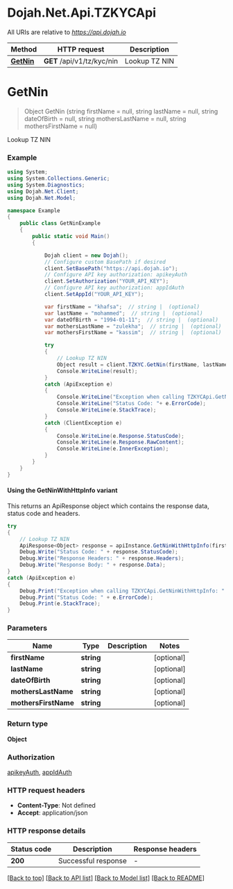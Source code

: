 # Dojah.Net.Api.TZKYCApi

All URIs are relative to *https://api.dojah.io*

| Method | HTTP request | Description |
|--------|--------------|-------------|
| [**GetNin**](TZKYCApi.md#getnin) | **GET** /api/v1/tz/kyc/nin | Lookup TZ NIN |

<a name="getnin"></a>
# **GetNin**
> Object GetNin (string firstName = null, string lastName = null, string dateOfBirth = null, string mothersLastName = null, string mothersFirstName = null)

Lookup TZ NIN

### Example
```csharp
using System;
using System.Collections.Generic;
using System.Diagnostics;
using Dojah.Net.Client;
using Dojah.Net.Model;

namespace Example
{
    public class GetNinExample
    {
        public static void Main()
        {

            Dojah client = new Dojah();
            // Configure custom BasePath if desired
            client.SetBasePath("https://api.dojah.io");
            // Configure API key authorization: apikeyAuth
            client.SetAuthorization("YOUR_API_KEY");
            // Configure API key authorization: appIdAuth
            client.SetAppId("YOUR_API_KEY");

            var firstName = "khafsa";  // string |  (optional) 
            var lastName = "mohammed";  // string |  (optional) 
            var dateOfBirth = "1994-01-11";  // string |  (optional) 
            var mothersLastName = "zulekha";  // string |  (optional) 
            var mothersFirstName = "kassim";  // string |  (optional) 

            try
            {
                // Lookup TZ NIN
                Object result = client.TZKYC.GetNin(firstName, lastName, dateOfBirth, mothersLastName, mothersFirstName);
                Console.WriteLine(result);
            }
            catch (ApiException e)
            {
                Console.WriteLine("Exception when calling TZKYCApi.GetNin: " + e.Message);
                Console.WriteLine("Status Code: "+ e.ErrorCode);
                Console.WriteLine(e.StackTrace);
            }
            catch (ClientException e)
            {
                Console.WriteLine(e.Response.StatusCode);
                Console.WriteLine(e.Response.RawContent);
                Console.WriteLine(e.InnerException);
            }
        }
    }
}
```

#### Using the GetNinWithHttpInfo variant
This returns an ApiResponse object which contains the response data, status code and headers.

```csharp
try
{
    // Lookup TZ NIN
    ApiResponse<Object> response = apiInstance.GetNinWithHttpInfo(firstName, lastName, dateOfBirth, mothersLastName, mothersFirstName);
    Debug.Write("Status Code: " + response.StatusCode);
    Debug.Write("Response Headers: " + response.Headers);
    Debug.Write("Response Body: " + response.Data);
}
catch (ApiException e)
{
    Debug.Print("Exception when calling TZKYCApi.GetNinWithHttpInfo: " + e.Message);
    Debug.Print("Status Code: " + e.ErrorCode);
    Debug.Print(e.StackTrace);
}
```

### Parameters

| Name | Type | Description | Notes |
|------|------|-------------|-------|
| **firstName** | **string** |  | [optional]  |
| **lastName** | **string** |  | [optional]  |
| **dateOfBirth** | **string** |  | [optional]  |
| **mothersLastName** | **string** |  | [optional]  |
| **mothersFirstName** | **string** |  | [optional]  |

### Return type

**Object**

### Authorization

[apikeyAuth](../README.md#apikeyAuth), [appIdAuth](../README.md#appIdAuth)

### HTTP request headers

 - **Content-Type**: Not defined
 - **Accept**: application/json


### HTTP response details
| Status code | Description | Response headers |
|-------------|-------------|------------------|
| **200** | Successful response |  -  |

[[Back to top]](#) [[Back to API list]](../README.md#documentation-for-api-endpoints) [[Back to Model list]](../README.md#documentation-for-models) [[Back to README]](../README.md)

